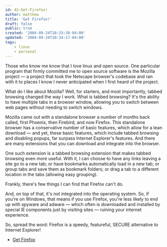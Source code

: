 ```yaml
---
id: 42-Get-Firefox!
author: matthew
title: 'Get Firefox!'
draft: false
public: true
created: '2004-09-24T10:33:30-04:00'
updated: '2004-09-24T10:34:17-04:00'
tags:
    - linux
    - personal
---
```

Those who know me know that I love linux and open source. One particular program
that firmly committed me to open source software is the Mozilla project — a
project that took the Netscape browser's codebase and ran with it to places I
know I never anticipated when I first heard of the project.

What do I like about Mozilla? Well, for starters, and most importantly, tabbed
browsing changed the way I work. What is tabbed browsing? It's the ability to
have multiple tabs in a browser window, allowing you to switch between web pages
without needing to switch windows.

Mozilla came out with a standalone browser a number of months back called, first
Phoenix, then Firebird, and now Firefox. This standalone browser has a
conservative number of basic features, which allow for a lean download — and
yet, these basic features, which include tabbed browsing and disabling popups,
far surpass Internet Explorer's features. And there are many extensions that you
can download and integrate into the browser.

One such extension is a tabbed browsing extension that makes tabbed browsing
even more useful. With it, I can choose to have any links leaving a site go to a
new tab; or have bookmarks automatically load in a new tab; or group tabs and
save them as bookmark folders; or drag a tab to a different location in the tabs
(allowing easy grouping).

Frankly, there's few things I can find that Firefox can't do.

And, on top of that, it's not integrated into the operating system. So, if
you're on Windows, that means if you use Firefox, you're less likely to end up
with spyware and adware — which often is downloaded and installed by special IE
components just by visiting sites — ruining your internet experience.

So, spread the word: Firefox is a speedy, featureful, SECURE alternative to
Internet Explorer!

- [Get Firefox](http://www.spreadfirefox.com/?q=affiliates&id=0&t=85)
